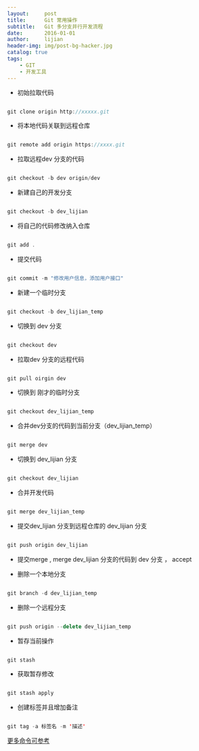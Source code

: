 ```yaml
---
layout:     post
title:      Git 常用操作
subtitle:   Git 多分支并行开发流程
date:       2016-01-01
author:     lijian
header-img: img/post-bg-hacker.jpg
catalog: true
tags:
    - GIT
    - 开发工具
---
```



* 初始拉取代码

```js

git clone origin http://xxxxx.git

```


* 将本地代码关联到远程仓库

```js

git remote add origin https://xxxx.git 

```


* 拉取远程dev 分支的代码

```js

git checkout -b dev origin/dev

```

* 新建自己的开发分支

```js

git checkout -b dev_lijian

```


* 将自己的代码修改纳入仓库

```js

git add .

```

* 提交代码

```js

git commit -m "修改用户信息，添加用户接口"

```

* 新建一个临时分支

```js

git checkout -b dev_lijian_temp

```

* 切换到 dev 分支

```js

git checkout dev

```


* 拉取dev 分支的远程代码

```js

git pull oirgin dev

```

* 切换到 刚才的临时分支

```js

git checkout dev_lijian_temp

```


* 合并dev分支的代码到当前分支（dev_lijian_temp）

```js

git merge dev

```


* 切换到 dev_lijian 分支

```js

git checkout dev_lijian

```


* 合并开发代码

```js

git merge dev_lijian_temp

```


* 提交dev_lijian 分支到远程仓库的 dev_lijian 分支

```js

git push origin dev_lijian

```


* 提交merge , merge dev_lijian 分支的代码到 dev 分支 ， accept


* 删除一个本地分支

```js

git branch -d dev_lijian_temp

```

* 删除一个远程分支

```js

git push origin --delete dev_lijian_temp

```

* 暂存当前操作

````java

git stash

````

* 获取暂存修改

````java

git stash apply

````

* 创建标签并且增加备注

```java

git tag -a 标签名 -m '描述'

```

[更多命令可参考](https://mp.weixin.qq.com/s/WlB7KicBY-97zehqZj_WgQ)